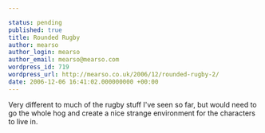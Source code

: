 ```yaml
---

status: pending
published: true
title: Rounded Rugby
author: mearso
author_login: mearso
author_email: mearso@mearso.com
wordpress_id: 719
wordpress_url: http://mearso.co.uk/2006/12/rounded-rugby-2/
date: 2006-12-06 16:41:02.000000000 +00:00
---
```

Very different to much of the rugby stuff I've seen so far, but would need to go the whole hog and create a nice strange environment for the characters to live in.
